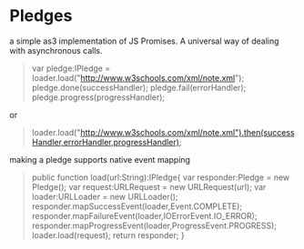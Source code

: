 Pledges
=======

a simple as3 implementation of JS Promises. A universal way of dealing with asynchronous calls.

> var pledge:IPledge =  loader.load("http://www.w3schools.com/xml/note.xml");
> pledge.done(successHandler);
> pledge.fail(errorHandler);
> pledge.progress(progressHandler);

or

> loader.load("http://www.w3schools.com/xml/note.xml").then(successHandler,errorHandler,progressHandler);

making a pledge supports native event mapping

> public function load(url:String):IPledge{
>	var responder:Pledge = new Pledge();
>	var request:URLRequest = new URLRequest(url);
>	var loader:URLLoader = new URLLoader();
>       responder.mapSuccessEvent(loader,Event.COMPLETE);
>       responder.mapFailureEvent(loader,IOErrorEvent.IO_ERROR);
>       responder.mapProgressEvent(loader,ProgressEvent.PROGRESS);
>       loader.load(request);
>       return responder;
> }
